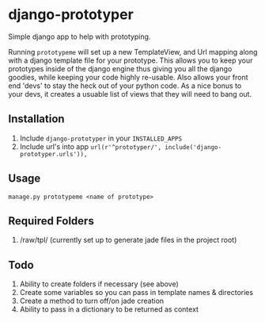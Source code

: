 django-prototyper
=================

Simple django app to help with prototyping. 

Running `prototypeme` will set up a new TemplateView, and Url mapping along with a django template file for your prototype. This allows you to keep your prototypes inside of the django engine thus giving you all the django goodies, while keeping your code highly re-usable. Also allows your front end 'devs' to stay the heck out of your python code. As a nice bonus to your devs, it creates a usuable list of views that they will need to bang out. 

Installation
-----------
1. Include `django-prototyper` in your `INSTALLED_APPS`
2. Include url's into app
`url(r'^prototyper/', include('django-prototyper.urls')),`

Usage
-------
`manage.py prototypeme <name of prototype>`


Required Folders 
------------------
1. <root>/raw/tpl/   (currently set up to generate jade files in the project root)


Todo
----
1. Ability to create folders if necessary (see above)
2. Create some variables so you can pass in template names & directories
3. Create a method to turn off/on jade creation
4. Ability to pass in a dictionary to be returned as context
